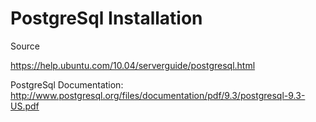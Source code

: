 PostgreSql Installation
=======================

Source

https://help.ubuntu.com/10.04/serverguide/postgresql.html

PostgreSql Documentation:
http://www.postgresql.org/files/documentation/pdf/9.3/postgresql-9.3-US.pdf